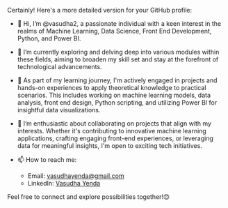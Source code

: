 Certainly! Here's a more detailed version for your GitHub profile:

- 👋 Hi, I’m @vasudha2, a passionate individual with a keen interest in the realms of Machine Learning, Data Science, Front End Development, Python, and Power BI.

- 👀 I’m currently exploring and delving deep into various modules within these fields, aiming to broaden my skill set and stay at the forefront of technological advancements.

- 🌱 As part of my learning journey, I'm actively engaged in projects and hands-on experiences to apply theoretical knowledge to practical scenarios. This includes working on machine learning models, data analysis, front end design, Python scripting, and utilizing Power BI for insightful data visualizations.

- 💞️ I’m enthusiastic about collaborating on projects that align with my interests. Whether it's contributing to innovative machine learning applications, crafting engaging front-end experiences, or leveraging data for meaningful insights, I'm open to exciting tech initiatives.

- 📫 How to reach me: 
  - Email: vasudhayenda@gmail.com
  - LinkedIn: [Vasudha Yenda](https://www.linkedin.com/in/vasudha-yenda-978727192)

Feel free to connect and explore possibilities together!😊


